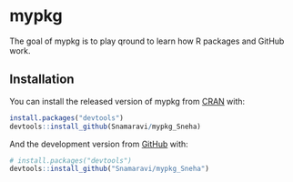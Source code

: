 
<!-- README.md is generated from README.Rmd. Please edit that file -->

# mypkg

<!-- badges: start -->

<!-- badges: end -->

The goal of mypkg is to play qround to learn how R packages and GitHub
work.

## Installation

You can install the released version of mypkg from
[CRAN](https://CRAN.R-project.org) with:

``` r
install.packages("devtools")
devtools::install_github(Snamaravi/mypkg_Sneha)
```

And the development version from [GitHub](https://github.com/) with:

``` r
# install.packages("devtools")
devtools::install_github("Snamaravi/mypkg_Sneha")
```
